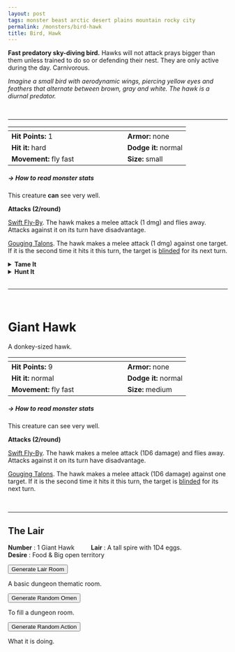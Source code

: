 ```yaml
---
layout: post
tags: monster beast arctic desert plains mountain rocky city
permalink: /monsters/bird-hawk
title: Bird, Hawk
---
```


**Fast predatory sky-diving bird.** Hawks will not attack prays bigger than them unless trained to do so or defending their nest. They are only active during the day. Carnivorous.

_Imagine a small bird with aerodynamic wings, piercing yellow eyes and feathers that alternate between brown, gray and white. The hawk is a diurnal predator._

<br>

---

|  <span style="display: inline-block; width:250px"></span>  |  |
| -------- | --------|
| **Hit Points:** 1 | **Armor:** none |
| **Hit it:** hard | **Dodge it:** normal |
| **Movement:** fly fast   |  **Size:** small | 

##### <span class="tooltip" data-tooltip="Armor = damage reduction · · · Easy/Normal/Hard = roll above 10/15/20 to beat">→ How to read monster stats</span>

This creature **can** see very well.

**Attacks (2/round)**

<ins>Swift Fly-By</ins>. The hawk makes a melee attack (1 dmg) and flies away. Attacks against it on its turn have disadvantage.

<ins>Gouging Talons</ins>. The hawk makes a melee attack (1 dmg) against one target. If it is the second time it hits it this turn, the target is [blinded](/2020/11/10/extra-rules/#conditions) for its next turn.

<details markdown="1">
<summary style="font-weight: bold;">Tame It</summary>
If you have captured this beast, you can spend the equivalent of 1 bag of silver in food between two adventures to tame it. It is now one of your <span class="tooltip" data-tooltip="You can bring a follower in your adventures if you dedicate a Psyche slot to it."><i>followers</i></span>. Each extra bag of silver spent training the beast teaches it a one-word order. Otherwise, it only acts to eat or in self-defence. 

The same process is used to tame a giant hawk, but it costs 1 bag of _gold_ coins instead.
</details>

<details markdown="1">
<summary style="font-weight: bold;">Hunt It</summary>
Hawk’s meat has a dry, leathery texture, but is still edible. Its feathers are prized by bowyers.

If you have access to an artisan and a workshop, you can spend loot between two adventures to create something with parts of the beast. The object you craft can be anything mostly made of the provided materials. It will have the value of what you [invest in it](/2024/06/26/currency/#values). Discuss what you want with the referee.
</details>

<br>

---

<br>

# Giant Hawk

A donkey-sized hawk. 

|  <span style="display: inline-block; width:250px"></span>  |  |
| -------- | --------|
| **Hit Points:** 9 | **Armor:** none |
| **Hit it:** normal | **Dodge it:** normal |
| **Movement:** fly fast   |  **Size:** medium | 

##### <span class="tooltip" data-tooltip="Armor = damage reduction · · · Easy/Normal/Hard = roll above 10/15/20 to beat">→ How to read monster stats</span>

This creature can see very well.

**Attacks (2/round)**

<ins>Swift Fly-By</ins>. The hawk makes a melee attack (1D6 damage) and flies away. Attacks against it on its turn have disadvantage.

<ins>Gouging Talons</ins>. The hawk makes a melee attack (1D6 damage) against one target. If it is the second time it hits it this turn, the target is [blinded](/2020/11/10/extra-rules/#conditions) for its next turn.

<br>

---

## The Lair

**Number** : 1 Giant Hawk <span style="display: inline-block; width:30px"></span>
**Lair** : A tall spire with 1D4 eggs. <span style="display: inline-block; width:30px"></span> <br>
**Desire** : Food & Big open territory

<button id="room-btn">Generate Lair Room</button>
<p id="RoomResult">A basic dungeon thematic room.</p>

<button id="generate-btn">Generate Random Omen</button>
<p id="RoamResult">To fill a dungeon room.</p>

<button onclick="generateMood()">Generate Random Action</button>
<p id="MoodResult">What it is doing.</p>
<script src="/scripts/generateMood.js"></script>

<br>


 
 <script src="https://code.jquery.com/jquery-3.6.0.min.js"></script>
<script>
      $(document).ready(function() {
        function generateResult(buttonId, resultId, columnRangeStart, columnRangeEnd) {
          $(buttonId).click(function() {
            var searchValue = "0020"; // Change this to the actual value you need

            $.get("/CSV/Monster - Index.csv", function(data) {
              var rows = data.split("\n").slice(1);
              var matchingRows = rows.filter(function(row) {
                var columns = row.split(",");
                return columns[0] === searchValue;
              });

              var selectedRow = matchingRows[Math.floor(Math.random() * matchingRows.length)];
              var selectedCell = selectedRow.split(",")[Math.floor(Math.random() * (columnRangeEnd - columnRangeStart + 1)) + columnRangeStart];

              $(resultId).html(selectedCell); // Use .html() to insert HTML content
            });
          });
        }

        generateResult("#room-btn", "#RoomResult", 38, 43);
        generateResult("#generate-btn", "#RoamResult", 3, 8);
      });
    </script>

